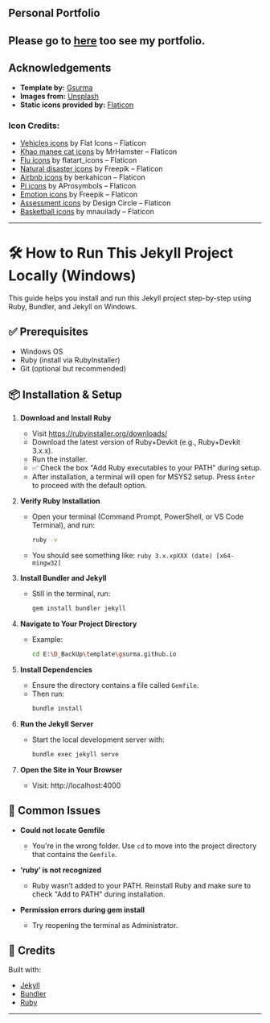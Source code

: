 ## Personal Portfolio
**Please go to** [here](https://KienTran2000.github.io) too see my portfolio.
--------------------------------------------------------------------------------------------------------

## Acknowledgements

- **Template by:** [Gsurma](https://github.com/gsurma)  
- **Images from:** [Unsplash](https://unsplash.com)  
- **Static icons provided by:** [Flaticon](https://www.flaticon.com)

### Icon Credits:
- [Vehicles icons](https://www.flaticon.com/free-icons/vehicles) by Flat Icons – Flaticon  
- [Khao manee cat icons](https://www.flaticon.com/authors/mrhamster) by MrHamster – Flaticon  
- [Flu icons](https://www.flaticon.com/authors/flatart-icons) by flatart_icons – Flaticon  
- [Natural disaster icons](https://www.flaticon.com/authors/freepik) by Freepik – Flaticon  
- [Airbnb icons](https://www.flaticon.com/authors/berkahicon) by berkahicon – Flaticon  
- [Pi icons](https://www.flaticon.com/authors/aprosymbols) by AProsymbols – Flaticon  
- [Emotion icons](https://www.flaticon.com/authors/freepik) by Freepik – Flaticon  
- [Assessment icons](https://www.flaticon.com/authors/design-circle) by Design Circle – Flaticon  
- [Basketball icons](https://www.flaticon.com/authors/mnauilady) by mnauilady – Flaticon
--------------------------------------------------------------------------------------------------------
# 🛠️ How to Run This Jekyll Project Locally (Windows)

This guide helps you install and run this Jekyll project step-by-step using Ruby, Bundler, and Jekyll on Windows.

## ✅ Prerequisites
- Windows OS
- Ruby (install via RubyInstaller)
- Git (optional but recommended)

## 📦 Installation & Setup

1. **Download and Install Ruby**
   - Visit https://rubyinstaller.org/downloads/
   - Download the latest version of Ruby+Devkit (e.g., Ruby+Devkit 3.x.x).
   - Run the installer.
   - ✅ Check the box "Add Ruby executables to your PATH" during setup.
   - After installation, a terminal will open for MSYS2 setup. Press `Enter` to proceed with the default option.

2. **Verify Ruby Installation**
   - Open your terminal (Command Prompt, PowerShell, or VS Code Terminal), and run:
     ```bash
     ruby -v
     ```
   - You should see something like: `ruby 3.x.xpXXX (date) [x64-mingw32]`

3. **Install Bundler and Jekyll**
   - Still in the terminal, run:
     ```bash
     gem install bundler jekyll
     ```

4. **Navigate to Your Project Directory**
   - Example:
     ```bash
     cd E:\D_BackUp\template\gsurma.github.io
     ```

5. **Install Dependencies**
   - Ensure the directory contains a file called `Gemfile`.
   - Then run:
     ```bash
     bundle install
     ```

6. **Run the Jekyll Server**
   - Start the local development server with:
     ```bash
     bundle exec jekyll serve
     ```

7. **Open the Site in Your Browser**
   - Visit: http://localhost:4000

## 🧩 Common Issues

- **Could not locate Gemfile**
  - You're in the wrong folder. Use `cd` to move into the project directory that contains the `Gemfile`.

- **‘ruby’ is not recognized**
  - Ruby wasn’t added to your PATH. Reinstall Ruby and make sure to check "Add to PATH" during installation.

- **Permission errors during gem install**
  - Try reopening the terminal as Administrator.

## 📝 Credits

Built with:
- [Jekyll](https://jekyllrb.com/)
- [Bundler](https://bundler.io/)
- [Ruby](https://www.ruby-lang.org/)

---


